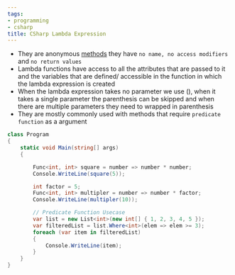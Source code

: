 ```yaml
---
tags:
- programming
- csharp
title: CSharp Lambda Expression
---
```


* They are anonymous [methods](../object-oriented-concepts/csharp-methods.md) they have `no name, no access modifiers` and `no return values`
* Lambda functions have access to all the attributes that are passed to it and the variables that are defined/ accessible in the function in which the lambda expression is created
* When the lambda expression takes no parameter we use (), when it takes a single parameter the parenthesis can be skipped and when there are multiple parameters they need to wrapped in parenthesis
* They are mostly commonly used with methods that require `predicate function` as a argument

````csharp
class Program
{
	static void Main(string[] args)
	{	

		Func<int, int> square = number => number * number;
		Console.WriteLine(square(5));

		int factor = 5;
		Func<int, int> multipler = number => number * factor;
		Console.WriteLine(multipler(10));

		// Predicate Function Usecase
		var list = new List<int>(new int[] { 1, 2, 3, 4, 5 });
		var filteredList = list.Where<int>(elem => elem >= 3);
		foreach (var item in filteredList)
		{
			Console.WriteLine(item);
		}
	}
}
````